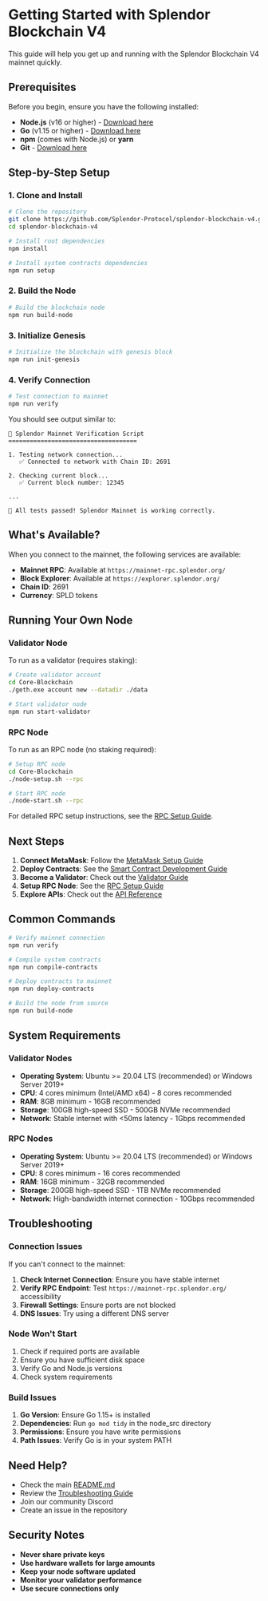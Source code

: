 # Getting Started with Splendor Blockchain V4

This guide will help you get up and running with the Splendor Blockchain V4 mainnet quickly.

## Prerequisites

Before you begin, ensure you have the following installed:

- **Node.js** (v16 or higher) - [Download here](https://nodejs.org/)
- **Go** (v1.15 or higher) - [Download here](https://golang.org/dl/)
- **npm** (comes with Node.js) or **yarn**
- **Git** - [Download here](https://git-scm.com/)

## Step-by-Step Setup

### 1. Clone and Install

```bash
# Clone the repository
git clone https://github.com/Splendor-Protocol/splendor-blockchain-v4.git
cd splendor-blockchain-v4

# Install root dependencies
npm install

# Install system contracts dependencies
npm run setup
```

### 2. Build the Node

```bash
# Build the blockchain node
npm run build-node
```

### 3. Initialize Genesis

```bash
# Initialize the blockchain with genesis block
npm run init-genesis
```

### 4. Verify Connection

```bash
# Test connection to mainnet
npm run verify
```

You should see output similar to:
```
🚀 Splendor Mainnet Verification Script
====================================

1. Testing network connection...
   ✅ Connected to network with Chain ID: 2691

2. Checking current block...
   ✅ Current block number: 12345

...

🎉 All tests passed! Splendor Mainnet is working correctly.
```

## What's Available?

When you connect to the mainnet, the following services are available:

- **Mainnet RPC**: Available at `https://mainnet-rpc.splendor.org/`
- **Block Explorer**: Available at `https://explorer.splendor.org/`
- **Chain ID**: 2691
- **Currency**: SPLD tokens

## Running Your Own Node

### Validator Node

To run as a validator (requires staking):

```bash
# Create validator account
cd Core-Blockchain
./geth.exe account new --datadir ./data

# Start validator node
npm run start-validator
```

### RPC Node

To run as an RPC node (no staking required):

```bash
# Setup RPC node
cd Core-Blockchain
./node-setup.sh --rpc

# Start RPC node
./node-start.sh --rpc
```

For detailed RPC setup instructions, see the [RPC Setup Guide](RPC_SETUP_GUIDE.md).

## Next Steps

1. **Connect MetaMask**: Follow the [MetaMask Setup Guide](METAMASK_SETUP.md)
2. **Deploy Contracts**: See the [Smart Contract Development Guide](SMART_CONTRACTS.md)
3. **Become a Validator**: Check out the [Validator Guide](VALIDATOR_GUIDE.md)
4. **Setup RPC Node**: See the [RPC Setup Guide](RPC_SETUP_GUIDE.md)
5. **Explore APIs**: Check out the [API Reference](API_REFERENCE.md)

## Common Commands

```bash
# Verify mainnet connection
npm run verify

# Compile system contracts
npm run compile-contracts

# Deploy contracts to mainnet
npm run deploy-contracts

# Build the node from source
npm run build-node
```

## System Requirements

### Validator Nodes
- **Operating System**: Ubuntu >= 20.04 LTS (recommended) or Windows Server 2019+
- **CPU**: 4 cores minimum (Intel/AMD x64) - 8 cores recommended
- **RAM**: 8GB minimum - 16GB recommended
- **Storage**: 100GB high-speed SSD - 500GB NVMe recommended
- **Network**: Stable internet with <50ms latency - 1Gbps recommended

### RPC Nodes
- **Operating System**: Ubuntu >= 20.04 LTS (recommended) or Windows Server 2019+
- **CPU**: 8 cores minimum - 16 cores recommended
- **RAM**: 16GB minimum - 32GB recommended
- **Storage**: 200GB high-speed SSD - 1TB NVMe recommended
- **Network**: High-bandwidth internet connection - 10Gbps recommended

## Troubleshooting

### Connection Issues

If you can't connect to the mainnet:

1. **Check Internet Connection**: Ensure you have stable internet
2. **Verify RPC Endpoint**: Test `https://mainnet-rpc.splendor.org/` accessibility
3. **Firewall Settings**: Ensure ports are not blocked
4. **DNS Issues**: Try using a different DNS server

### Node Won't Start

1. Check if required ports are available
2. Ensure you have sufficient disk space
3. Verify Go and Node.js versions
4. Check system requirements

### Build Issues

1. **Go Version**: Ensure Go 1.15+ is installed
2. **Dependencies**: Run `go mod tidy` in the node_src directory
3. **Permissions**: Ensure you have write permissions
4. **Path Issues**: Verify Go is in your system PATH

## Need Help?

- Check the main [README.md](../README.md)
- Review the [Troubleshooting Guide](TROUBLESHOOTING.md)
- Join our community Discord
- Create an issue in the repository

## Security Notes

- **Never share private keys**
- **Use hardware wallets for large amounts**
- **Keep your node software updated**
- **Monitor your validator performance**
- **Use secure connections only**
